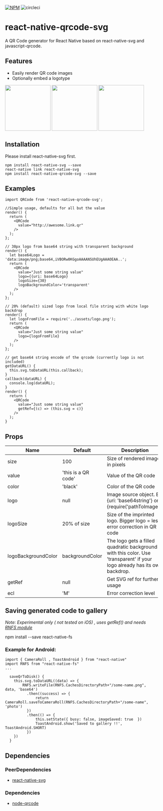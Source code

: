 [![NPM](https://nodei.co/npm/react-native-qrcode-svg.png)](https://npmjs.org/package/react-native-qrcode-svg)
![circleci](https://circleci.com/gh/awesomejerry/react-native-qrcode-svg.svg?style=shield&circle-token=185bdd4fed561139178638f5b9f9c48ddefc9288)

# react-native-qrcode-svg

A QR Code generator for React Native based on react-native-svg and javascript-qrcode.

## Features

* Easily render QR code images
* Optionally embed a logotype

<img src="https://raw.githubusercontent.com/awesomejerry/react-native-qrcode-svg/master/screenshot/android.png" width="150">
<img src="https://raw.githubusercontent.com/awesomejerry/react-native-qrcode-svg/master/screenshot/ios.png" width="150">
<img src="https://raw.githubusercontent.com/awesomejerry/react-native-qrcode-svg/master/screenshot/logo.png" width="150">

## Installation

Please install react-native-svg first.
```
npm install react-native-svg --save
react-native link react-native-svg
npm install react-native-qrcode-svg --save
```

## Examples

```
import QRCode from 'react-native-qrcode-svg';

//Simple usage, defaults for all but the value
render() {
  return (
    <QRCode
      value="http://awesome.link.qr"
    />
  );
};

```

```
// 30px logo from base64 string with transparent background
render() {
  let base64Logo = 'data:image/png;base64,iVBORw0KGgoAAAANSUhEUgAAAOEAA..';
  return (
    <QRCode
      value="Just some string value"
      logo={{uri: base64Logo}
      logoSize={30}
      logoBackgroundColor='transparent'
    />
  );
};

```

```
// 20% (default) sized logo from local file string with white logo backdrop
render() {
  let logoFromFile = require('../assets/logo.png');
  return (
    <QRCode
      value="Just some string value"
      logo={logoFromFile}
    />
  );
};

```

```
// get base64 string encode of the qrcode (currently logo is not included)
getDataURL() {
  this.svg.toDataURL(this.callback);
}
callback(dataURL) {
  console.log(dataURL);
}
render() {
  return (
    <QRCode
      value="Just some string value"
      getRef={(c) => (this.svg = c)}
    />
  );
}
```


## Props

Name            | Default    | Description
----------------|------------|--------------
size            | 100        | Size of rendered image in pixels
value           | 'this is a QR code' | Value of the QR code
color           | 'black'        | Color of the QR code
logo | null        | Image source object. Ex. {uri: 'base64string'} or {require('pathToImage')}
logoSize | 20% of size | Size of the imprinted logo. Bigger logo = less error correction in QR code
logoBackgroundColor | backgroundColor        | The logo gets a filled quadratic background with this color. Use 'transparent' if your logo already has its own backdrop.
getRef          | null       | Get SVG ref for further usage
ecl             | 'M'        | Error correction level


## Saving generated code to gallery
 _Note: Experimental only ( not tested on iOS) , uses getRef() and needs [RNFS module](https://github.com/itinance/react-native-fs)_

npm install --save react-native-fs

### Example for Android:
```
import { CameraRoll , ToastAndroid } from "react-native"
import RNFS from "react-native-fs"
...

  saveQrToDisk() {
   	this.svg.toDataURL((data) => {
   		RNFS.writeFile(RNFS.CachesDirectoryPath+"/some-name.png", data, 'base64')
   		  .then((success) => {
   			  return CameraRoll.saveToCameraRoll(RNFS.CachesDirectoryPath+"/some-name", 'photo')
   		  })
   		  .then(() => {
   			  this.setState({ busy: false, imageSaved: true  })
   			  ToastAndroid.show('Saved to gallery !!', ToastAndroid.SHORT)
   		  })
   	})
  }
```


## Dependencies

### PeerDependencies

* [react-native-svg](https://github.com/magicismight/react-native-svg)

### Dependencies

* [node-qrcode](https://github.com/soldair/node-qrcode)
